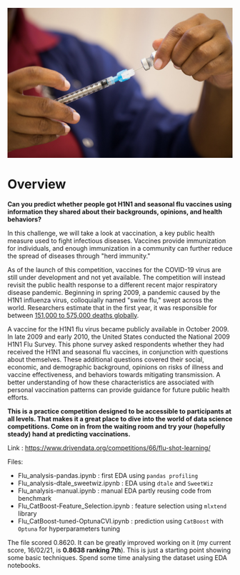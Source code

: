 ![picture](./flu-vaccine.jpg)

<h1>Overview</h1>
<p><strong>Can you predict whether people got H1N1 and seasonal flu vaccines using information they shared about their backgrounds, opinions, and health behaviors?</strong></p>
<p>In this challenge, we will take a look at vaccination, a key public health measure used to fight infectious diseases. Vaccines provide immunization for individuals, and enough immunization in a community can further reduce the spread of diseases through "herd immunity."</p>
<p>As of the launch of this competition, vaccines for the COVID-19 virus are still under development and not yet available. The competition will instead revisit the public health response to a different recent major respiratory disease pandemic. Beginning in spring 2009, a pandemic caused by the H1N1 influenza virus, colloquially named "swine flu," swept across the world. Researchers estimate that in the first year, it was responsible for between <a href="https://www.cdc.gov/flu/pandemic-resources/2009-h1n1-pandemic.html">151,000 to 575,000 deaths globally</a>.</p>
<p>A vaccine for the H1N1 flu virus became publicly available in October 2009. In late 2009 and early 2010, the United States conducted the National 2009 H1N1 Flu Survey. This phone survey asked respondents whether they had received the H1N1 and seasonal flu vaccines, in conjunction with questions about themselves. These additional questions covered their social, economic, and demographic background, opinions on risks of illness and vaccine effectiveness, and behaviors towards mitigating transmission. A better understanding of how these characteristics are associated with personal vaccination patterns can provide guidance for future public health efforts.</p>
<p><strong>This is a practice competition designed to be accessible to participants at all levels. That makes it a great place to dive into the world of data science competitions. Come on in from the waiting room and try your (hopefully steady) hand at predicting vaccinations.</strong></p>

Link : https://www.drivendata.org/competitions/66/flu-shot-learning/

Files:
- Flu_analysis-pandas.ipynb : first EDA using `pandas profiling`
- Flu_analysis-dtale_sweetwiz.ipynb : EDA using `dtale` and `SweetWiz`
- Flu_analysis-manual.ipynb : manual EDA partly reusing code from benchmark
- Flu_CatBoost-Feature_Selection.ipynb : feature selection using `mlxtend` library
- Flu_CatBoost-tuned-OptunaCVI.ipynb : prediction using `CatBoost` with `Optuna` for hyperparameters tuning

The file scored 0.8620. It can be greatly improved working on it (my current score, 16/02/21, is **0.8638 ranking 7th**). This is just a starting point showing some basic techniques. Spend some time analysing the dataset using EDA notebooks.